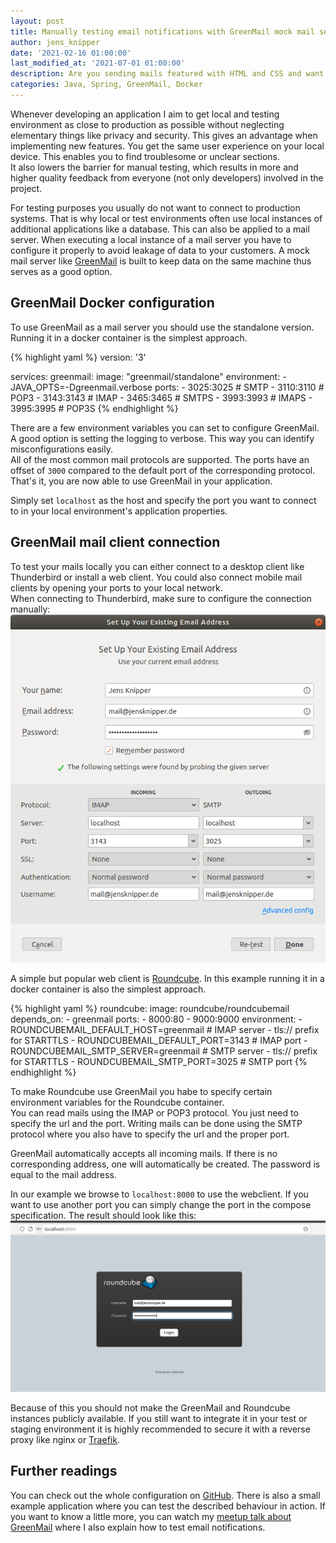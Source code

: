 ```yaml
---
layout: post
title: Manually testing email notifications with GreenMail mock mail server
author: jens_knipper
date: '2021-02-16 01:00:00'
last_modified_at: '2021-07-01 01:00:00'
description: Are you sending mails featured with HTML and CSS and want see how they look before pushing your changes to production? You also do not want mails to leak from your local environment to your customer? A mock mail server like GreenMail might just be the tool you need.
categories: Java, Spring, GreenMail, Docker
---
```

Whenever developing an application I aim to get local and testing environment as close to production as possible without neglecting elementary things like privacy and security. This gives an advantage when implementing new features. You get the same user experience on your local device. This enables you to find troublesome or unclear sections.  
It also lowers the barrier for manual testing, which results in more and higher quality feedback from everyone (not only developers) involved in the project. 

For testing purposes you usually do not want to connect to production systems. That is why local or test environments often use local instances of additional applications like a database. This can also be applied to a mail server. When executing a local instance of a mail server you have to configure it properly to avoid leakage of data to your customers. A mock mail server like [GreenMail](https://greenmail-mail-test.github.io/greenmail/) is built to keep data on the same machine thus serves as a good option.

## GreenMail Docker configuration

To use GreenMail as a mail server you should use the standalone version. Running it in a docker container is the simplest approach.

{% highlight yaml %}
version: '3'

services:
  greenmail:
    image: "greenmail/standalone"
    environment:
      - JAVA_OPTS=-Dgreenmail.verbose
    ports:
      - 3025:3025 # SMTP
      - 3110:3110 # POP3
      - 3143:3143 # IMAP
      - 3465:3465 # SMTPS
      - 3993:3993 # IMAPS
      - 3995:3995 # POP3S
{% endhighlight %}

There are a few environment variables you can set to configure GreenMail. A good option is setting the logging to verbose. This way you can identify misconfigurations easily.  
All of the most common mail protocols are supported. The ports have an offset of `3000` compared to the default port of the corresponding protocol. That's it, you are now able to use GreenMail in your application. 

Simply set `localhost` as the host and specify the port you want to connect to in your local environment's application properties.

## GreenMail mail client connection

To test your mails locally you can either connect to a desktop client like Thunderbird or install a web client. You could also connect mobile mail clients by opening your ports to your local network.  
When connecting to Thunderbird, make sure to configure the connection manually:
![GreenMail Thunderbird settings](/assets/img/greenmail-thunderbird-settings.png)

A simple but popular web client is [Roundcube](https://roundcube.net/). In this example running it in a docker container is also the simplest approach.

{% highlight yaml %}
  roundcube:
    image: roundcube/roundcubemail
    depends_on:
      - greenmail
    ports:
      - 8000:80
      - 9000:9000
    environment:
      - ROUNDCUBEMAIL_DEFAULT_HOST=greenmail  # IMAP server - tls:// prefix for STARTTLS
      - ROUNDCUBEMAIL_DEFAULT_PORT=3143       # IMAP port
      - ROUNDCUBEMAIL_SMTP_SERVER=greenmail   # SMTP server - tls:// prefix for STARTTLS
      - ROUNDCUBEMAIL_SMTP_PORT=3025          # SMTP port
{% endhighlight %}

To make Roundcube use GreenMail you habe to specify certain environment variables for the Roundcube container.  
You can read mails using the IMAP or POP3 protocol. You just need to specify the url and the port. Writing mails can be done using the SMTP protocol where you also have to specify the url and the proper port.

GreenMail automatically accepts all incoming mails. If there is no corresponding address, one will automatically be created. The password is equal to the mail address.  

In our example we browse to `localhost:8000` to use the webclient. If you want to use another port you can simply change the port in the compose specification. The result should look like this:
![RoundCube login](/assets/img/greenmail-roundcube-login.png)

Because of this you should not make the GreenMail and Roundcube instances publicly available. If you still want to integrate it in your test or staging environment it is highly recommended to secure it with a reverse proxy like nginx or [Traefik](../basic-authentication-with-traefik).

## Further readings

You can check out the whole configuration on [GitHub](https://github.com/JensKnipper/greenmail-example/blob/main/docker-compose.yml). There is also a small example application where you can test the described behaviour in action.
If you want to know a little more, you can watch my [meetup talk about GreenMail](../openvalue-meetup-greenmail-talk) where I also explain how to test email notifications.